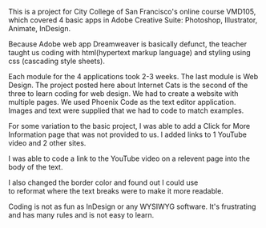 This is a project for City College of San Francisco's online course VMD105, which covered 4 basic apps in Adobe Creative Suite: Photoshop, Illustrator, Animate, InDesign. 

Because Adobe web app Dreamweaver is basically defunct, the teacher taught us coding with html(hypertext markup language) and styling using css (cascading style sheets).

Each module for the 4 applications took 2-3 weeks. The last module is Web Design. The project posted here about Internet Cats is the second of the three to learn coding for web design. We had to create a website with multiple pages. We used Phoenix Code as the text editor application. Images and text were supplied that we had to code to match examples. 

For some variation to the basic project, I was able to add a Click for More Information page that was not provided to us. I added links to 1 YouTube video and 2 other sites.

I was able to code a link to the YouTube video on a relevent page into the body of the text.

I also changed the border color and found out I could use <br> to reformat where the text breaks were to make it more readable.

Coding is not as fun as InDesign or any WYSIWYG software. It's frustrating and has many rules and is not easy to learn. 
